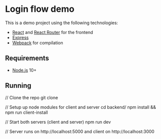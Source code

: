 # Login flow demo

This is a demo project using the following technologies:
- [React](https://facebook.github.io/react/) and [React Router](https://reacttraining.com/react-router/) for the frontend
- [Express](http://expressjs.com/)
- [Webpack](https://webpack.github.io/) for compilation


## Requirements

- [Node.js](https://nodejs.org/en/) 10+

## Running

// Clone the repo
git clone 

// Setup up node modules for client and server
cd backend/ npm install && npm run client-install

// Start both servers (client and server)
npm run dev

// Server runs on http://localhost:5000 and client on http://localhost:3000